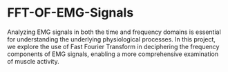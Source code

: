 # FFT-OF-EMG-Signals
Analyzing EMG signals in both the time and frequency domains is essential for understanding the underlying physiological processes. In this project, we explore the use of Fast Fourier Transform in deciphering the frequency components of EMG signals, enabling a more comprehensive examination of muscle activity.
